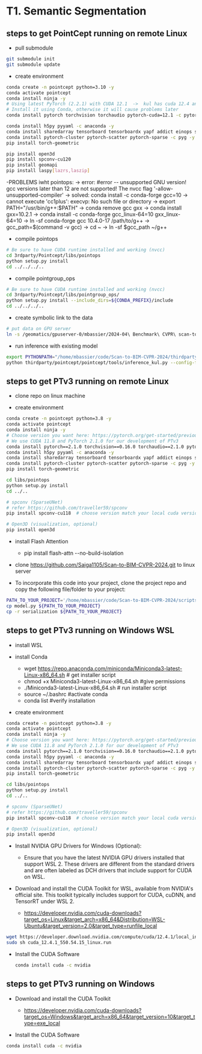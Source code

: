 # T1. Semantic Segmentation

## steps to get PointCept running on remote Linux
- pull submodule
```bash
git submodule init
git submodule update
```
- create environment

```bash
conda create -n pointcept python=3.10 -y
conda activate pointcept
conda install ninja -y
# Using latest PyTorch (2.2.1) with CUDA 12.1  ->  kul has cuda 12.4 and torch 2.2.2, gcc (GCC) 13.2.1 
# Install it using Conda, otherwise it will cause problems later
conda install pytorch torchvision torchaudio pytorch-cuda=12.1 -c pytorch -c nvidia

conda install h5py pyyaml -c anaconda -y
conda install sharedarray tensorboard tensorboardx yapf addict einops scipy plyfile termcolor timm -c conda-forge -y
conda install pytorch-cluster pytorch-scatter pytorch-sparse -c pyg -y
pip install torch-geometric

pip install open3d
pip install spconv-cu120
pip install geomapi
pip install laspy[lazrs,laszip]

```
-PROBLEMS iwht pointops:
    -> error: #error -- unsupported GNU version! gcc versions later than 12 are not supported! The nvcc flag '-allow-unsupported-compiler' -> solved: conda install -c conda-forge gcc=10
     -> cannot execute 'cc1plus': execvp: No such file or directory -> export PATH="/usr/bin/g++:$PATH"
     -> conda remove gcc gxx -> conda install gxx=10.2.1
     -> conda install -c conda-forge gcc_linux-64=10 gxx_linux-64=10
     -> ln -sf conda-forge gcc 10.4.0-17 /path/to/g++
    -> gcc_path=$(command -v gcc)
    -> cd ~
    -> ln -sf $gcc_path ~/g++



- compile pointops
```bash
# Be sure to have CUDA runtime installed and working (nvcc)
cd 3rdparty/Pointcept/libs/pointops
python setup.py install
cd ../../../..
```
- compile pointgroup_ops
```bash
# Be sure to have CUDA runtime installed and working (nvcc)
cd 3rdparty/Pointcept/libs/pointgroup_ops/
python setup.py install --include_dirs=${CONDA_PREFIX}/include  
cd ../../../..
```

- create symbolic link to the data
```bash
# put data on GPU server
ln -s /geomatics/gpuserver-0/mbassier/2024-04\ Benchmark\ CVPR\ scan-to-BIM/ data
```

- run inference with existing model
```bash
export PYTHONPATH="/home/mbassier/code/Scan-to-BIM-CVPR-2024/thirdparty:$PYTHONPATH" # python path needs to be explicity located as submodule is otherwise not recognised
python thirdparty/pointcept/pointcept/tools/inference_kul.py --config-file configs/kul/kul-pt-v3-base.py --options save_path=../../data/t1_data_test/result weight=../../data/t1_data_test/model/model_best.pth
```


## steps to get PTv3 running on remote Linux

- clone repo on linux machine

- create environment
```bash
conda create -n pointcept python=3.8 -y
conda activate pointcept
conda install ninja -y
# Choose version you want here: https://pytorch.org/get-started/previous-versions/
# We use CUDA 11.8 and PyTorch 2.1.0 for our development of PTv3
conda install pytorch==2.1.0 torchvision==0.16.0 torchaudio==2.1.0 pytorch-cuda=11.8 -c pytorch -c nvidia
conda install h5py pyyaml -c anaconda -y
conda install sharedarray tensorboard tensorboardx yapf addict einops scipy plyfile termcolor timm -c conda-forge -y
conda install pytorch-cluster pytorch-scatter pytorch-sparse -c pyg -y
pip install torch-geometric

cd libs/pointops
python setup.py install
cd ../..

# spconv (SparseUNet)
# refer https://github.com/traveller59/spconv
pip install spconv-cu118  # choose version match your local cuda version

# Open3D (visualization, optional)
pip install open3d
```
- install Flash Attention
    - pip install flash-attn --no-build-isolation

- clone https://github.com/Saiga1105/Scan-to-BIM-CVPR-2024.git to linux server

- To incorporate this code into your project, clone the project repo and copy the following file/folder to your project:
```bash
PATH_TO_YOUR_PROJECT='/home/mbassier/code/Scan-to-BIM-CVPR-2024/scripts'
cp model.py ${PATH_TO_YOUR_PROJECT} 
cp -r serialization ${PATH_TO_YOUR_PROJECT}
```


## steps to get PTv3 running on Windows WSL

- install WSL
- install Conda
    - wget https://repo.anaconda.com/miniconda/Miniconda3-latest-Linux-x86_64.sh # get installer script
    - chmod +x Miniconda3-latest-Linux-x86_64.sh #give permissions
    - ./Miniconda3-latest-Linux-x86_64.sh # run installer script
    - source ~/.bashrc #activate conda
    - conda list #verify installation

- create environment
```bash
conda create -n pointcept python=3.8 -y
conda activate pointcept
conda install ninja -y
# Choose version you want here: https://pytorch.org/get-started/previous-versions/
# We use CUDA 11.8 and PyTorch 2.1.0 for our development of PTv3
conda install pytorch==2.1.0 torchvision==0.16.0 torchaudio==2.1.0 pytorch-cuda=11.8 -c pytorch -c nvidia
conda install h5py pyyaml -c anaconda -y
conda install sharedarray tensorboard tensorboardx yapf addict einops scipy plyfile termcolor timm -c conda-forge -y
conda install pytorch-cluster pytorch-scatter pytorch-sparse -c pyg -y
pip install torch-geometric

cd libs/pointops
python setup.py install
cd ../..

# spconv (SparseUNet)
# refer https://github.com/traveller59/spconv
pip install spconv-cu118  # choose version match your local cuda version

# Open3D (visualization, optional)
pip install open3d
```

- Install NVIDIA GPU Drivers for Windows (Optional):
    - Ensure that you have the latest NVIDIA GPU drivers installed that support WSL 2. These drivers are different from the standard drivers and are often labeled as DCH drivers that include support for CUDA on WSL.

- Download and install the CUDA Toolkit for WSL, available from NVIDIA's official site. This toolkit typically includes support for CUDA, cuDNN, and TensorRT under WSL 2.
    - https://developer.nvidia.com/cuda-downloads?target_os=Linux&target_arch=x86_64&Distribution=WSL-Ubuntu&target_version=2.0&target_type=runfile_local
```bash
wget https://developer.download.nvidia.com/compute/cuda/12.4.1/local_installers/cuda_12.4.1_550.54.15_linux.run
sudo sh cuda_12.4.1_550.54.15_linux.run
```

- Install the CUDA Software
    ```bash
    conda install cuda -c nvidia
    ```

## steps to get PTv3 running on Windows
- Download and install the CUDA Toolkit
    - https://developer.nvidia.com/cuda-downloads?target_os=Windows&target_arch=x86_64&target_version=10&target_type=exe_local

- Install the CUDA Software
```bash
conda install cuda -c nvidia
```